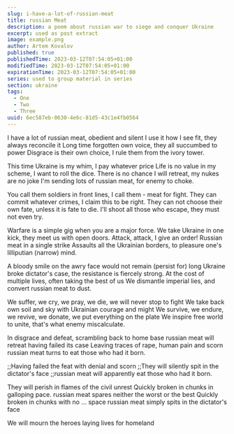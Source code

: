 ```yaml
---
slug: i-have-a-lot-of-russian-meat
title: russian Meat
description: a poem about russian war to siege and conquer Ukraine
excerpt: used as post extract
image: example.png
author: Artem Kovalov
published: true
publishedTime: 2023-03-12T07:54:05+01:00
modifiedTime: 2023-03-12T07:54:05+01:00
expirationTime: 2023-03-12T07:54:05+01:00
series: used to group material in series
section: ukraine
tags:
  - One
  - Two
  - Three
uuid: 6ec587eb-0630-4e6c-81d5-43c1e4fb0564
---
```


I have a lot of russian meat, obedient and silent
I use it how I see fit, they always reconcile it
Long time forgotten own voice, they all succumbed to power
Disgrace is their own choice, I rule them from the ivory tower.

This time Ukraine is my whim, I pay whatever price
Life is no value in my scheme, I want to roll the dice.
There is no chance I will retreat, my nukes are no joke
I'm sending lots of russian meat, for enemy to choke.

You call them soldiers in front lines, I call them - meat for fight.
They can commit whatever crimes, I claim this to be right.
They can not choose their own fate, unless it is fate to die.
I'll shoot all those who escape, they must not even try.

Warfare is a simple gig when you are a major force.
We take Ukraine in one kick, they meet us with open doors.
Attack, attack, I give an order! Russian meat in a single strike
Assaults all the Ukrainian borders, to pleasure one's lilliputian (narrow) mind.

A bloody smile on the awry face would not remain (persist for) long
Ukraine broke dictator's case, the resistance is fiercely strong.
At the cost of multiple lives, often taking the best of us
We dismantle imperial lies, and convert russian meat to dust.

We suffer, we cry, we pray, we die, we will never stop to fight
We take back own soil and sky with Ukrainian courage and might
We survive, we endure, we revive, we donate, we put everything on the plate
We inspire free world to unite, that's what enemy miscalculate.

In disgrace and defeat, scrambling back to home base
russian meat will retreat having failed its case
Leaving traces of rape, human pain and scorn
russian meat turns to eat those who had it born.

;;Having failed the feat with denial and scorn
;;They will silently spit in the dictator's face
;;russian meat will apparently eat those who had it born.

They will perish in flames of the civil unrest
Quickly broken in chunks in galloping pace.
russian meat spares neither the worst or the best
Quickly broken in chunks with no ... space
russian meat simply spits in the dictator's face

We will mourn the heroes laying lives for homeland
